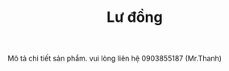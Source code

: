 ﻿---
layout: post
title: Lư đồng
thumb: lu-dong.jpg
price: 0
tags: ["lu dong"]
---
Mô tả chi tiết sản phẩm. 
vui lòng liên hệ 0903855187 (Mr.Thanh)
